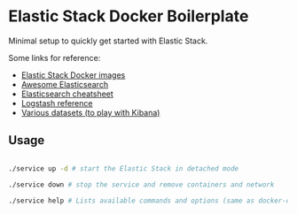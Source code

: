 # Elastic Stack Docker Boilerplate

Minimal setup to quickly get started with Elastic Stack.

Some links for reference:
 * [Elastic Stack Docker images](https://www.docker.elastic.co/)
 * [Awesome Elasticsearch](https://github.com/dzharii/awesome-elasticsearch)
 * [Elasticsearch cheatsheet](https://gist.github.com/ruanbekker/e8a09604b14f37e8d2f743a87b930f93)
 * [Logstash reference](https://www.elastic.co/guide/en/logstash/current/index.html)
 * [Various datasets (to play with Kibana)](https://www.kaggle.com/datasets)


## Usage

```bash

./service up -d # start the Elastic Stack in detached mode 

./service down # stop the service and remove containers and network

./service help # Lists available commands and options (same as docker-compose help)

```